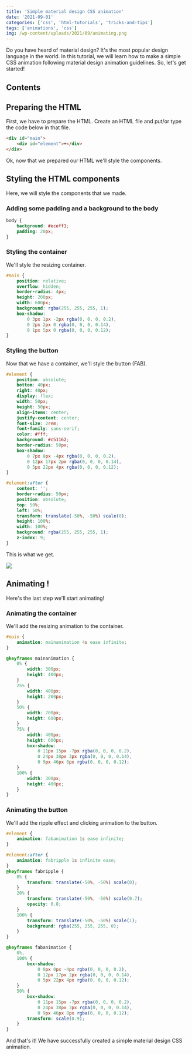 ```yaml
---
title: 'Simple material design CSS animation'
date: '2021-09-01'
categories: ['css', 'html-tutorials', 'tricks-and-tips']
tags: ['animations', 'css']
img: /wp-content/uploads/2021/09/animating.png
---
```


Do you have heard of material design? It's the most popular design language in the world. In this tutorial, we will learn how to make a simple CSS animation following material design animation guidelines. So, let's get started!

## Contents

## Preparing the HTML

First, we have to prepare the HTML. Create an HTML file and put/or type the code below in that file.

```html
<div id="main">
	<div id="element">+</div>
</div>
```

Ok, now that we prepared our HTML we'll style the components.

## Styling the HTML components

Here, we will style the components that we made.

### Adding some padding and a background to the body

```css
body {
	background: #eceff1;
	padding: 20px;
}
```

### Styling the container

We'll style the resizing container.

```css
#main {
	position: relative;
	overflow: hidden;
	border-radius: 4px;
	height: 200px;
	width: 600px;
	background: rgba(255, 255, 255, 1);
	box-shadow:
		0 3px 1px -2px rgba(0, 0, 0, 0.2),
		0 2px 2px 0 rgba(0, 0, 0, 0.14),
		0 1px 5px 0 rgba(0, 0, 0, 0.12);
}
```

### Styling the button

Now that we have a container, we'll style the button (FAB).

```css
#element {
	position: absolute;
	bottom: 40px;
	right: 40px;
	display: flex;
	width: 50px;
	height: 50px;
	align-items: center;
	justify-content: center;
	font-size: 2rem;
	font-family: sans-serif;
	color: #fff;
	background: #c51162;
	border-radius: 50px;
	box-shadow:
		0 7px 8px -4px rgba(0, 0, 0, 0.2),
		0 12px 17px 2px rgba(0, 0, 0, 0.14),
		0 5px 22px 4px rgba(0, 0, 0, 0.12);
}

#element:after {
	content: '';
	border-radius: 50px;
	position: absolute;
	top: 50%;
	left: 50%;
	transform: translate(-50%, -50%) scale(0);
	height: 100%;
	width: 100%;
	background: rgba(255, 255, 255, 1);
	z-index: 9;
}
```

This is what we get.

![](https://www.tronic247.com/wp-content/uploads/2021/09/6.png)

## Animating !

Here's the last step we'll start animating!

### Animating the container

We'll add the resizing animation to the container.

```css
#main {
	animation: mainanimation 4s ease infinite;
}

@keyframes mainanimation {
	0% {
		width: 300px;
		height: 400px;
	}
	25% {
		width: 400px;
		height: 200px;
	}
	50% {
		width: 700px;
		height: 600px;
	}
	75% {
		width: 400px;
		height: 600px;
		box-shadow:
			0 11px 15px -7px rgba(0, 0, 0, 0.2),
			0 24px 38px 3px rgba(0, 0, 0, 0.14),
			0 9px 46px 8px rgba(0, 0, 0, 0.12);
	}
	100% {
		width: 300px;
		height: 400px;
	}
}
```

### Animating the button

We'll add the ripple effect and clicking animation to the button.

```css
#element {
	animation: fabanimation 1s ease infinite;
}

#element:after {
	animation: fabripple 1s infinite ease;
}
@keyframes fabripple {
	0% {
		transform: translate(-50%, -50%) scale(0);
	}
	20% {
		transform: translate(-50%, -50%) scale(0.7);
		opacity: 0.8;
	}
	100% {
		transform: translate(-50%, -50%) scale(1);
		background: rgba(255, 255, 255, 0);
	}
}

@keyframes fabanimation {
	0%,
	100% {
		box-shadow:
			0 0px 0px -4px rgba(0, 0, 0, 0.2),
			0 12px 17px 2px rgba(0, 0, 0, 0.14),
			0 5px 22px 4px rgba(0, 0, 0, 0.12);
	}
	50% {
		box-shadow:
			0 11px 15px -7px rgba(0, 0, 0, 0.2),
			0 24px 38px 3px rgba(0, 0, 0, 0.14),
			0 9px 46px 8px rgba(0, 0, 0, 0.12);
		transform: scale(0.9);
	}
}
```

And that's it! We have successfully created a simple material design CSS animation.
